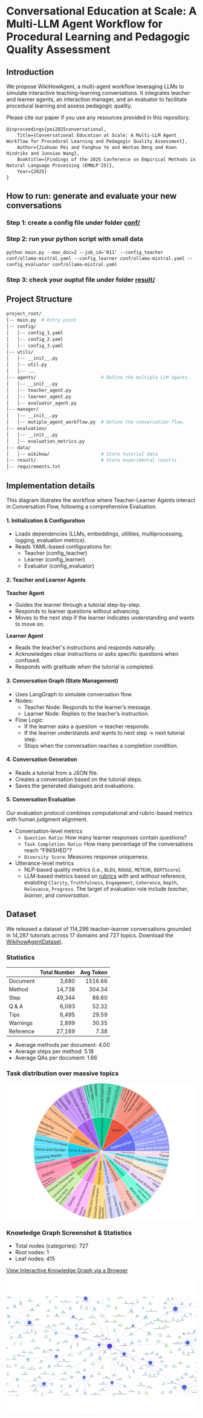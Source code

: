 # Conversational Education at Scale: A Multi-LLM Agent Workflow for Procedural Learning and Pedagogic Quality Assessment

## Introduction
We propose WikiHowAgent, a multi-agent workflow leveraging LLMs to simulate interactive teaching-learning conversations. 
It integrates teacher and learner agents, an interaction manager, and an evaluator to facilitate procedural learning and assess pedagogic quality.  

Please cite our paper if you use any resources provided in this repository.

```
@inproceedings{pei2025conversational,
    Title={Conversational Education at Scale: A Multi-LLM Agent Workflow for Procedural Learning and Pedagogic Quality Assessment},
    Author={Jiahuan Pei and Fanghua Ye and Wentao Deng and Koen Hindriks and Junxiao Wang}, 
    Booktitle={Findings of the 2025 Conference on Empirical Methods in Natural Language Processing (EMNLP'25)},
    Year={2025}
}
```

## How to run: generate and evaluate your new conversations
### Step 1: create a config file under folder [conf/](conf) 
### Step 2: run your python script with small data
```
python main.py --max_doc=2 --job_id='011' --config_teacher conf/ollama-mistral.yaml --config_learner conf/ollama-mistral.yaml --config_evaluator conf/ollama-mistral.yaml
```
### Step 3: check your ouptut file under folder [result/](result)


## Project Structure

```bash
project_root/
│-- main.py  # Entry point
│-- config/
│   │-- config_1.yaml
│   │-- config_2.yaml
│   │-- config_3.yaml
│-- utils/
│   │-- __init__.py
│   │-- util.py
│   │-- ...
│-- agents/                        # Define the multiple LLM agents.
│   │-- __init__.py
│   │-- teacher_agent.py
│   │-- learner_agent.py
│   │-- evaluator_agent.py
│-- manager/
│   │-- __init__.py
│   │-- mutiple_agent_workflow.py  # Define the conversation flow.
│-- evaluation/
│   │-- __init__.py
│   │-- evaluation_metrics.py
│-- data/
│   │-- wikihow/                   # Store tutorial data
│-- result/                        # Store experimental results
│-- requirements.txt
```


## Implementation details 

This diagram illutrates the workflow where Teacher-Learner Agents interact in Conversation Flow, following a comprehensive Evaluation. 

#### 1. Initialization & Configuration
- Loads dependencies (LLMs, embeddings, utilities, multiprocessing, logging, evaluation metrics).
- Reads YAML-based configurations for:
    - Teacher (config_teacher)
    - Learner (config_learner)
    - Evaluator (config_evaluator)

#### 2. Teacher and Learner Agents
**Teacher Agent**
- Guides the learner through a tutorial step-by-step.
- Responds to learner questions without advancing.
- Moves to the next step if the learner indicates understanding and wants to move on.

**Learner Agent**
- Reads the teacher's instructions and responds naturally.
- Acknowledges clear instructions or asks specific questions when confused.
- Responds with gratitude when the tutorial is completed.

#### 3. Conversation Graph (State Management)
- Uses LangGraph to simulate conversation flow.
- Nodes:
    - Teacher Node: Responds to the learner’s message.
    - Learner Node: Replies to the teacher’s instruction.
- Flow Logic:
    - If the learner asks a question → teacher responds.
    - If the learner understands and wants to next step → next tutorial step.
    - Stops when the conversation reaches a completion condition.

#### 4. Conversation Generation
- Reads a tutorial from a JSON file.
- Creates a conversation based on the tutorial steps.
- Saves the generated dialogues and evaluations.

#### 5. Conversation Evaluation
Our evaluation protocol combines computational and rubric-based metrics with human judgment alignment.
- Conversation-level metrics
    - `Question Ratio`: How many learner responses contain questions?
    - `Task Completion Ratio`: How many percentage of the conversations reach "FINISHED"?
    - `Diversity Score`: Measures response uniqueness.
- Utterance-level metrics
    - NLP-based quality metrics (i.e., `BLEU`, `ROUGE`, `METEOR`, `BERTScore`).
    - LLM-based metrics based on [rubrics](data/evaluation_rubrics.json) *with* and *without* reference, evaluting `Clarity`, `Truthfulness`, `Engagement`, `Coherence`, `Depth`, `Relevance`, `Progress`. The target of evaluation role include *teacher*, *learner*, and *conversation*. 

## Dataset

We released a dataset of 114,296 teacher-learner conversations grounded in 14,287 tutorials across 17 domains and 727 topics. 
Download the [WikihowAgentDataset](https://huggingface.co/datasets/Jiahuan/WikihowAgentDataset).

### Statistics
|   | Total Number  | Avg Token  |
|:-|-:|-:|
| Document | 3,680  | 1516.66 |
| Method | 14,738  | 304.34 |
| Step | 49,344  | 88.60 |
| Q & A | 6,093  | 52.32 |
| Tips | 6,495  | 29.59 |
| Warnings | 2,899  | 30.35 |
| Reference | 27,169 | 7.38 |

- Average methods per document: 4.00
- Average steps per method: 5.18
- Average QAs per document: 1.66

### Task distribution over massive topics
![alt text](figure/sunburst_chart_high_res.png)

### Knowledge Graph Screenshot & Statistics
- Total nodes (categories): 727
- Root nodes: 1
- Leaf nodes: 415

[View Interactive Knowledge Graph via a Browser](figure/interactive_knowledge_graph.html)

![Knowledge Graph Screenshot](figure/knowledge_graph_screenshot.png)

